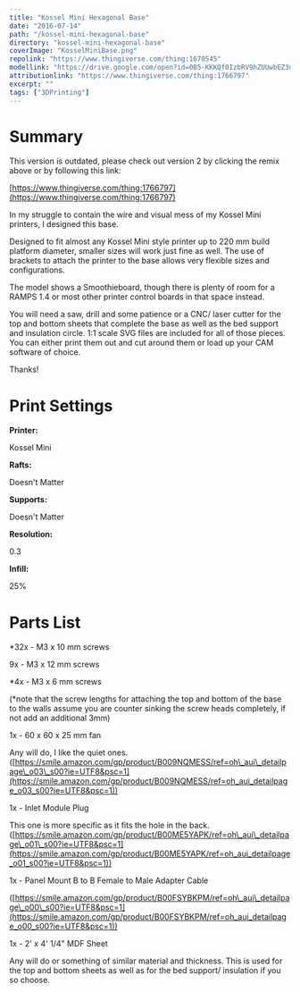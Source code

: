 ```yaml
---
title: "Kossel Mini Hexagonal Base"
date: "2016-07-14"
path: "/kossel-mini-hexagonal-base"
directory: "kossel-mini-hexagonal-base"
coverImage: "KosselMiniBase.png"
repolink: "https://www.thingiverse.com/thing:1670545"
modellink: "https://drive.google.com/open?id=0B5-KKKQf0IzbRV9hZUUwbEZ3dzg"
attributionlink: "https://www.thingiverse.com/thing:1766797"
excerpt: ""
tags: ["3DPrinting"]
---
```


# Summary

This version is outdated, please check out version 2 by clicking the remix above or by following this link:

[https://www.thingiverse.com/thing:1766797](https://www.thingiverse.com/thing:1766797)

In my struggle to contain the wire and visual mess of my Kossel Mini printers, I designed this base.

Designed to fit almost any Kossel Mini style printer up to 220 mm build platform diameter, smaller sizes will work just fine as well. The use of brackets to attach the printer to the base allows very flexible sizes and configurations.

The model shows a Smoothieboard, though there is plenty of room for a RAMPS 1.4 or most other printer control boards in that space instead.

You will need a saw, drill and some patience or a CNC/ laser cutter for the top and bottom sheets that complete the base as well as the bed support and insulation circle. 1:1 scale SVG files are included for all of those pieces. You can either print them out and cut around them or load up your CAM software of choice.

Thanks!

# Print Settings

**Printer:**

Kossel Mini

**Rafts:**

Doesn't Matter

**Supports:**

Doesn't Matter

**Resolution:**

0.3

**Infill:**

25%

# Parts List

\*32x - M3 x 10 mm screws

9x - M3 x 12 mm screws

\*4x - M3 x 6 mm screws

(\*note that the screw lengths for attaching the top and bottom of the base to the walls assume you are counter sinking the screw heads completely, if not add an additional 3mm)

1x - 60 x 60 x 25 mm fan

Any will do, I like the quiet ones. ([https://smile.amazon.com/gp/product/B009NQMESS/ref=oh\_aui\_detailpage\_o03\_s00?ie=UTF8&psc=1](https://smile.amazon.com/gp/product/B009NQMESS/ref=oh_aui_detailpage_o03_s00?ie=UTF8&psc=1))

1x - Inlet Module Plug

This one is more specific as it fits the hole in the back. ([https://smile.amazon.com/gp/product/B00ME5YAPK/ref=oh\_aui\_detailpage\_o01\_s00?ie=UTF8&psc=1](https://smile.amazon.com/gp/product/B00ME5YAPK/ref=oh_aui_detailpage_o01_s00?ie=UTF8&psc=1))

1x - Panel Mount B to B Female to Male Adapter Cable

([https://smile.amazon.com/gp/product/B00FSYBKPM/ref=oh\_aui\_detailpage\_o00\_s00?ie=UTF8&psc=1](https://smile.amazon.com/gp/product/B00FSYBKPM/ref=oh_aui_detailpage_o00_s00?ie=UTF8&psc=1))

1x - 2' x 4' 1/4" MDF Sheet

Any will do or something of similar material and thickness. This is used for the top and bottom sheets as well as for the bed support/ insulation if you so choose.
